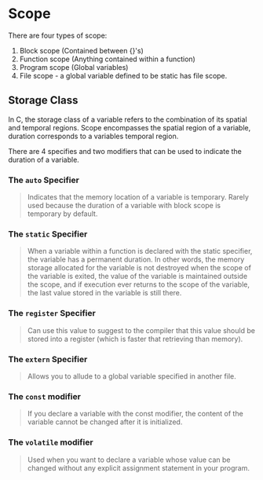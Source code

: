 # Scope

There are four types of scope:

1) Block scope (Contained between {}'s)
2) Function scope (Anything contained within a function)
3) Program scope (Global variables)
4) File scope - a global variable defined to be static has file scope.

## Storage Class

In C, the storage class of a variable refers to the combination of its spatial and temporal regions. Scope encompasses the spatial region of a variable, duration corresponds to a variables temporal region.

There are 4 specifies and two modifiers that can be used to indicate the duration of a variable.

### The `auto` Specifier

> Indicates that the memory location of a variable is temporary. Rarely used because the duration of a variable with block scope is temporary by default.

### The `static` Specifier

> When a variable within a function is declared with the static specifier, the variable has a permanent duration. In other words, the memory storage allocated for the variable is not destroyed when the scope of the variable is exited, the value of the variable is maintained outside the scope, and if execution ever returns to the scope of the variable, the last value stored in the variable is still there.

### The `register` Specifier

> Can use this value to suggest to the compiler that this value should be stored into a register (which is faster that retrieving than memory).

### The `extern` Specifier

> Allows you to allude to a global variable specified in another file.

### The `const` modifier

> If you declare a variable with the const modifier, the content of the variable cannot be changed after it is initialized.

### The `volatile` modifier

> Used when you want to declare a variable whose value can be changed without any explicit assignment statement in your program.